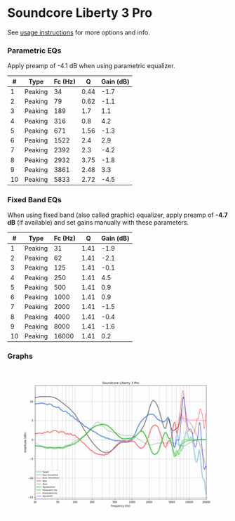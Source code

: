 # Soundcore Liberty 3 Pro
See [usage instructions](https://github.com/jaakkopasanen/AutoEq#usage) for more options and info.

### Parametric EQs
Apply preamp of -4.1 dB when using parametric equalizer.

|   # | Type    |   Fc (Hz) |    Q |   Gain (dB) |
|-----|---------|-----------|------|-------------|
|   1 | Peaking |        34 | 0.44 |        -1.7 |
|   2 | Peaking |        79 | 0.62 |        -1.1 |
|   3 | Peaking |       189 | 1.7  |         1.1 |
|   4 | Peaking |       316 | 0.8  |         4.2 |
|   5 | Peaking |       671 | 1.56 |        -1.3 |
|   6 | Peaking |      1522 | 2.4  |         2.9 |
|   7 | Peaking |      2392 | 2.3  |        -4.2 |
|   8 | Peaking |      2932 | 3.75 |        -1.8 |
|   9 | Peaking |      3861 | 2.48 |         3.3 |
|  10 | Peaking |      5833 | 2.72 |        -4.5 |

### Fixed Band EQs
When using fixed band (also called graphic) equalizer, apply preamp of **-4.7 dB** (if available) and set gains manually with these parameters.

|   # | Type    |   Fc (Hz) |    Q |   Gain (dB) |
|-----|---------|-----------|------|-------------|
|   1 | Peaking |        31 | 1.41 |        -1.9 |
|   2 | Peaking |        62 | 1.41 |        -2.1 |
|   3 | Peaking |       125 | 1.41 |        -0.1 |
|   4 | Peaking |       250 | 1.41 |         4.5 |
|   5 | Peaking |       500 | 1.41 |         0.9 |
|   6 | Peaking |      1000 | 1.41 |         0.9 |
|   7 | Peaking |      2000 | 1.41 |        -1.5 |
|   8 | Peaking |      4000 | 1.41 |        -0.4 |
|   9 | Peaking |      8000 | 1.41 |        -1.6 |
|  10 | Peaking |     16000 | 1.41 |         0.2 |

### Graphs
![](./Soundcore%20Liberty%203%20Pro.png)
